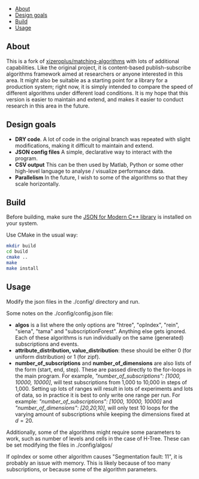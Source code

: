 
- [About](#about)
- [Design goals](#design-goals)
- [Build](#build)
- [Usage](#usage)

## About

This is a fork of [xizeroplus/matching-algorithms](https://github.com/xizeroplus/matching-algorithm) with lots of additional capabilities. Like the original project, it is content-based publish-subscribe algorithms framework aimed at researchers or anyone interested in this area. It might also be suitable as a starting point for a library for a production system; right now, it is simply intended to compare the speed of different algorithms under different load conditions. It is my hope that this version is easier to maintain and extend, and makes it easier to conduct research in this area in the future.

## Design goals

- **DRY code**. A lot of code in the original branch was repeated with slight modifications, making it difficult to maintain and extend.
- **JSON config files** A simple, declarative way to interact with the program. 
- **CSV output** This can be then used by Matlab, Python or some other high-level language to analyse / visualize performance data.
- **Parallelism** In the future, I wish to some of the algorithms so that they scale horizontally.

## Build

Before building, make sure the [JSON for Modern C++ library](https://github.com/nlohmann/json) is installed on your system. 

Use CMake in the usual way:

```bash
mkdir build
cd build
cmake ..
make
make install
```

## Usage

Modify the json files in the ./config/ directory and run. 

Some notes on the ./config/config.json file:
 - **algos** is a list where the only options are "htree", "opIndex", "rein", "siena", "tama" and "subscriptionForest". Anything else gets ignored. Each of these algorithms is run individually on the same (generated) subscriptions and events.
 - **attribute_distribution, value_distribution**: these should be either 0 (for uniform distribution) or 1 (for zipf).
 - **number_of_subscriptions** and **number_of_dimensions** are also lists of the form (start, end, step). These are passed directly to the for-loops in the main program. For example, *"number_of_subscriptions": [1000, 10000, 10000]*, will test subscriptions from 1,000 to 10,000 in steps of 1,000. Setting up lots of ranges will result in lots of experiments and lots of data, so in practice it is best to only write one range per run. For example: *"number_of_subscriptions": [1000, 10000, 10000]* and 	*"number_of_dimensions": [20,20,10]*, will only test 10 loops for the varying amount of subscriptions while keeping the dimensions fixed at $d=20$.

Additionally, some of the algorithms might require some parameters to work, such as number of levels and cells in the case of H-Tree. These can be set modifying the files in ./config/algos/

If opIndex or some other algorithm causes "Segmentation fault: 11", it is probably an issue with memory. This is likely because of too many subscriptions, or because some of the algorithm parameters.